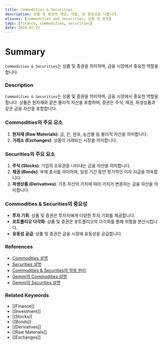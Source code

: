 ```yaml
---
title: Commodities & Securities
description: 상품 및 증권의 개념, 역할, 및 중요성을 다룹니다.
aliases: [commodities and securities, 상품 및 증권]
tags: [finance, commodities, securities]
date: 2024-07-22
---
```

# Summary

`Commodities & Securities`는 상품 및 증권을 의미하며, 금융 시장에서 중요한 역할을 합니다.

### Description

`Commodities & Securities`는 상품 및 증권을 의미하며, 금융 시장에서 중요한 역할을 합니다. 상품은 원자재와 같은 물리적 자산을 포함하며, 증권은 주식, 채권, 파생상품과 같은 금융 자산을 포함합니다.

### Commodities의 주요 요소

1. **원자재 (Raw Materials)**: 금, 은, 원유, 농산물 등 물리적 자산을 의미합니다.
2. **거래소 (Exchanges)**: 상품이 거래되는 시장을 의미합니다.

### Securities의 주요 요소

1. **주식 (Stocks)**: 기업의 소유권을 나타내는 금융 자산을 의미합니다.
2. **채권 (Bonds)**: 부채 증서를 의미하며, 일정 기간 동안 정기적인 이자 지급을 약속합니다.
3. **파생상품 (Derivatives)**: 기초 자산의 가치에 따라 가치가 변동하는 금융 자산을 의미합니다.

### Commodities & Securities의 중요성

- **투자 기회**: 상품 및 증권은 투자자에게 다양한 투자 기회를 제공합니다.
- **포트폴리오 다각화**: 상품 및 증권은 포트폴리오의 다각화를 통해 위험을 분산시킵니다.
- **유동성 공급**: 상품 및 증권은 금융 시장에 유동성을 공급합니다.

### References

- [Commodities 설명](https://en.wikipedia.org/wiki/Commodity)
- [Securities 설명](<https://en.wikipedia.org/wiki/Security_(finance)>)
- [Commodities & Securities의 작동 원리](https://www.investopedia.com/terms/c/commodities.asp)
- [Gemini의 Commodities 설명](https://www.gemini.com/cryptopedia/search?query=commodities)
- [Gemini의 Securities 설명](https://www.gemini.com/cryptopedia/search?query=securities)

### Related Keywords

- [[Finance]]
- [[Investment]]
- [[Stocks]]
- [[Bonds]]
- [[Derivatives]]
- [[Raw Materials]]
- [[Exchanges]]
